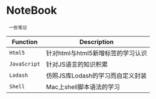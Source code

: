 # NoteBook

```
 一些笔记
```

| Function |  Description |
| ---- | ------------- |
| ```Html5``` | 针对html与html5新增标签的学习认识 |
| ```JavaScript``` | 针对JS语言的知识积累   |
| ```Lodash``` | 仿照JS库Lodash的学习而自定义封装  |
| ```Shell``` | Mac上shell脚本语法的学习 |

